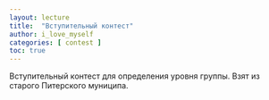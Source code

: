 ```yaml
---
layout: lecture
title:  "Вступительный контест"
author: i_love_myself
categories: [ contest ]
toc: true
---
```


Вступительный контест для определения уровня группы. Взят из старого Питерского муниципа.

